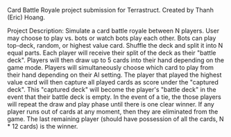 Card Battle Royale project submission for Terrastruct.
Created by Thanh (Eric) Hoang.

Project Description:
 Simulate a card battle royale between N players.
 User may choose to play vs. bots or watch bots play each other.
 Bots can play top-deck, random, or highest value card.
 Shuffle the deck and split it into N equal parts.
 Each player will receive their split of the deck as their "battle deck".
 Players will then draw up to 5 cards into their hand depending on the game mode.
 Players will simultaneously choose which card to play from their hand depending on their AI setting.
 The player that played the highest value card will then capture all played cards as score under the "captured deck".
 This "captured deck" will become the player's "battle deck" in the event that their battle deck is empty.
 In the event of a tie, the those players will repeat the draw and play phase until there is one clear winner.
 If any player runs out of cards at any moment, then they are eliminated from the game.
 The last remaining player (should have possession of all the cards, N * 12 cards) is the winner.
